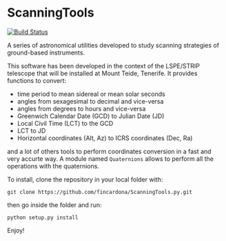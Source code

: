 # ScanningTools

[![Build Status](https://travis-ci.com/fincardona/ScanningTools.py.svg?branch=master)](https://travis-ci.com/fincardona/ScanningTools.py)

A series of astronomical utilities developed to study scanning strategies of ground-based instruments. 

This software has been developed in the context of the LSPE/STRIP telescope that will be installed at Mount Teide, Tenerife. It provides functions to convert:

  - time period to mean sidereal or mean solar seconds
  - angles from sexagesimal to decimal and vice-versa
  - angles from degrees to hours and vice-versa
  - Greenwich Calendar Date (GCD) to Julian Date (JD)
  - Local Civil Time (LCT) to the GCD
  - LCT to JD
  - Horizontal coordinates (Alt, Az) to ICRS coordinates (Dec, Ra) 

and a lot of others tools to perform coordinates conversion in a fast and very accurte way. A module named `Quaternions` allows to perform all the operations with the quaternions.
  
To install, clone the repository in your local folder with:

`git clone https://github.com/fincardona/ScanningTools.py.git`

then go inside the folder and run:

`python setup.py install`

Enjoy!
